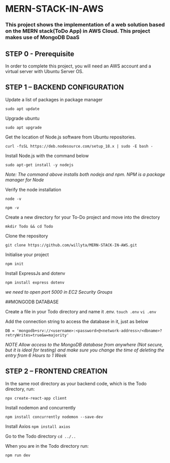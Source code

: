 # MERN-STACK-IN-AWS
### This project shows the implementation of a web solution based on the MERN stack(ToDo App) in AWS Cloud. This project makes use of MongoDB DaaS

## STEP 0 - Prerequisite
In order to complete this project, you will need an AWS account and a virtual server with Ubuntu Server OS.

## STEP 1 – BACKEND CONFIGURATION
Update a list of packages in package manager

```
sudo apt update 
```

Upgrade ubuntu

```
sudo apt upgrade 
```

Get the location of Node.js software from Ubuntu repositories.

```
curl -fsSL https://deb.nodesource.com/setup_18.x | sudo -E bash - 
```

Install Node.js with the command below

```
sudo apt-get install -y nodejs
```

*Note: The command above installs both nodejs and npm. NPM is a package manager for Node*

Verify the node installation

```
node -v
```
```
npm -v
```
Create a new directory for your To-Do project and move into the directory
```
mkdir Todo && cd Todo
```
Clone the repository 

``` 
git clone https://github.com/willyta/MERN-STACK-IN-AWS.git
```
Initialise your project
```
npm init
```

Install ExpressJs and dotenv

```
npm install express dotenv

```
*we need to open port 5000 in EC2 Security Groups*

##MONGODB DATABASE

Create a file in your Todo directory and name it .env.
`touch .env`
`vi .env`

Add the connection string to access the database in it, just as below

`DB = 'mongodb+srv://<username>:<password>@<network-address>/<dbname>?retryWrites=true&w=majority'`

*NOTE Allow access to the MongoDB database from anywhere (Not secure, but it is ideal for testing) and make sure you change the time of deleting the entry from 6 Hours to 1 Week*

## STEP 2 – FRONTEND CREATION

In the same root directory as your backend code, which is the Todo directory, run:
```
npx create-react-app client
```
Install nodemon and concurrently

```
npm install concurrently nodemon --save-dev
```

Install Axios
```npm install axios```

Go to the Todo directory
`cd ../..`

When you are in the Todo directory run:

```
npm run dev
```








